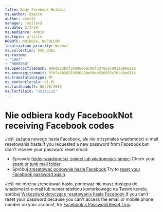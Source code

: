 ```yaml
---
title: Kody Facebook Hotmail
ms.author: daeite
author: daeite
manager: joallard
ms.date: 5/1/19
ms.audience: Admin
ms.topic: article
ROBOTS: NOINDEX, NOFOLLOW
localization_priority: Normal
ms.collection: Adm_O365
ms.custom:
- "1967"
- "9000338"
ms.openlocfilehash: 9d0d863bdf30986e6ac86fbd786ec881a2e0e18a
ms.sourcegitcommit: 5fb7a4b28859690020efdea630d03e70cc0e6334
ms.translationtype: MT
ms.contentlocale: pl-PL
ms.lasthandoff: 06/28/2019
ms.locfileid: "35375115"
---
```

# <a name="not-receiving-facebook-codes"></a><span data-ttu-id="92992-102">Nie odbiera kody Facebook</span><span class="sxs-lookup"><span data-stu-id="92992-102">Not receiving Facebook codes</span></span>

<span data-ttu-id="92992-103">Jeśli zażąda nowego hasła Facebook, ale nie otrzymałeś wiadomości e-mail resetowania hasła:</span><span class="sxs-lookup"><span data-stu-id="92992-103">If you requested a new password from Facebook but didn't receive your password reset email:</span></span>

- <span data-ttu-id="92992-104">Sprawdź [folder wiadomości-śmieci lub wiadomości-śmieci](https://outlook.live.com/mail/junkemail).</span><span class="sxs-lookup"><span data-stu-id="92992-104">Check your [spam or junk mail folder](https://outlook.live.com/mail/junkemail).</span></span>
- <span data-ttu-id="92992-105">Spróbuj [zresetować ponownie hasła Facebook](https://www.facebook.com/help/213395615347144?helpref=faq_content).</span><span class="sxs-lookup"><span data-stu-id="92992-105">Try to [reset your Facebook password again](https://www.facebook.com/help/213395615347144?helpref=faq_content).</span></span>

<span data-ttu-id="92992-106">Jeśli nie można zresetować hasło, ponieważ nie masz dostępu do wiadomości e-mail lub numer telefonu komórkowego na Twoim koncie, spróbuj [Wskazówki dotyczące resetowania hasła Facebook](https://www.facebook.com/help/218815984812734).</span><span class="sxs-lookup"><span data-stu-id="92992-106">If you can't reset your password because you can't access the email or mobile phone number on your account, try [Facebook's Password Reset Tips](https://www.facebook.com/help/218815984812734).</span></span>